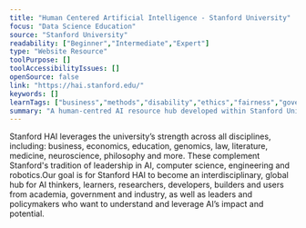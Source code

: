 ```yaml
---
title: "Human Centered Artificial Intelligence - Stanford University"
focus: "Data Science Education"
source: "Stanford University"
readability: ["Beginner","Intermediate","Expert"]
type: "Website Resource"
toolPurpose: []
toolAccessibilityIssues: []
openSource: false
link: "https://hai.stanford.edu/"
keywords: []
learnTags: ["business","methods","disability","ethics","fairness","government"]
summary: "A human-centred AI resource hub developed within Stanford University that provides resources and course information related to AI and a wide range of topics. "
---
```

Stanford HAI leverages the university’s strength across all disciplines, including: business, economics, education, genomics, law, literature, medicine, neuroscience, philosophy and more. These complement Stanford's tradition of leadership in AI, computer science, engineering and robotics.Our goal is for Stanford HAI to become an interdisciplinary, global hub for AI thinkers, learners, researchers, developers, builders and users from academia, government and industry, as well as leaders and policymakers who want to understand and leverage AI’s impact and potential.

